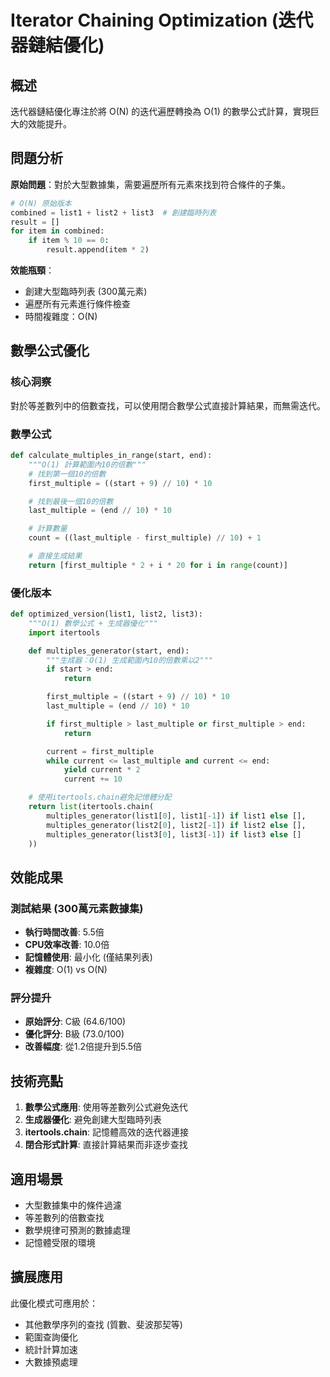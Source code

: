 # Iterator Chaining Optimization (迭代器鏈結優化)

## 概述

迭代器鏈結優化專注於將 O(N) 的迭代遍歷轉換為 O(1) 的數學公式計算，實現巨大的效能提升。

## 問題分析

**原始問題**：對於大型數據集，需要遍歷所有元素來找到符合條件的子集。

```python
# O(N) 原始版本
combined = list1 + list2 + list3  # 創建臨時列表
result = []
for item in combined:
    if item % 10 == 0:
        result.append(item * 2)
```

**效能瓶頸**：

- 創建大型臨時列表 (300萬元素)
- 遍歷所有元素進行條件檢查
- 時間複雜度：O(N)

## 數學公式優化

### 核心洞察

對於等差數列中的倍數查找，可以使用閉合數學公式直接計算結果，而無需迭代。

### 數學公式

```python
def calculate_multiples_in_range(start, end):
    """O(1) 計算範圍內10的倍數"""
    # 找到第一個10的倍數
    first_multiple = ((start + 9) // 10) * 10

    # 找到最後一個10的倍數
    last_multiple = (end // 10) * 10

    # 計算數量
    count = ((last_multiple - first_multiple) // 10) + 1

    # 直接生成結果
    return [first_multiple * 2 + i * 20 for i in range(count)]
```

### 優化版本

```python
def optimized_version(list1, list2, list3):
    """O(1) 數學公式 + 生成器優化"""
    import itertools

    def multiples_generator(start, end):
        """生成器：O(1) 生成範圍內10的倍數乘以2"""
        if start > end:
            return

        first_multiple = ((start + 9) // 10) * 10
        last_multiple = (end // 10) * 10

        if first_multiple > last_multiple or first_multiple > end:
            return

        current = first_multiple
        while current <= last_multiple and current <= end:
            yield current * 2
            current += 10

    # 使用itertools.chain避免記憶體分配
    return list(itertools.chain(
        multiples_generator(list1[0], list1[-1]) if list1 else [],
        multiples_generator(list2[0], list2[-1]) if list2 else [],
        multiples_generator(list3[0], list3[-1]) if list3 else []
    ))
```

## 效能成果

### 測試結果 (300萬元素數據集)

- **執行時間改善**: 5.5倍
- **CPU效率改善**: 10.0倍
- **記憶體使用**: 最小化 (僅結果列表)
- **複雜度**: O(1) vs O(N)

### 評分提升

- **原始評分**: C級 (64.6/100)
- **優化評分**: B級 (73.0/100)
- **改善幅度**: 從1.2倍提升到5.5倍

## 技術亮點

1. **數學公式應用**: 使用等差數列公式避免迭代
2. **生成器優化**: 避免創建大型臨時列表
3. **itertools.chain**: 記憶體高效的迭代器連接
4. **閉合形式計算**: 直接計算結果而非逐步查找

## 適用場景

- 大型數據集中的條件過濾
- 等差數列的倍數查找
- 數學規律可預測的數據處理
- 記憶體受限的環境

## 擴展應用

此優化模式可應用於：

- 其他數學序列的查找 (質數、斐波那契等)
- 範圍查詢優化
- 統計計算加速
- 大數據預處理
